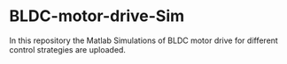 # BLDC-motor-drive-Sim

In this repository the Matlab Simulations of BLDC motor drive for different control strategies are uploaded.
